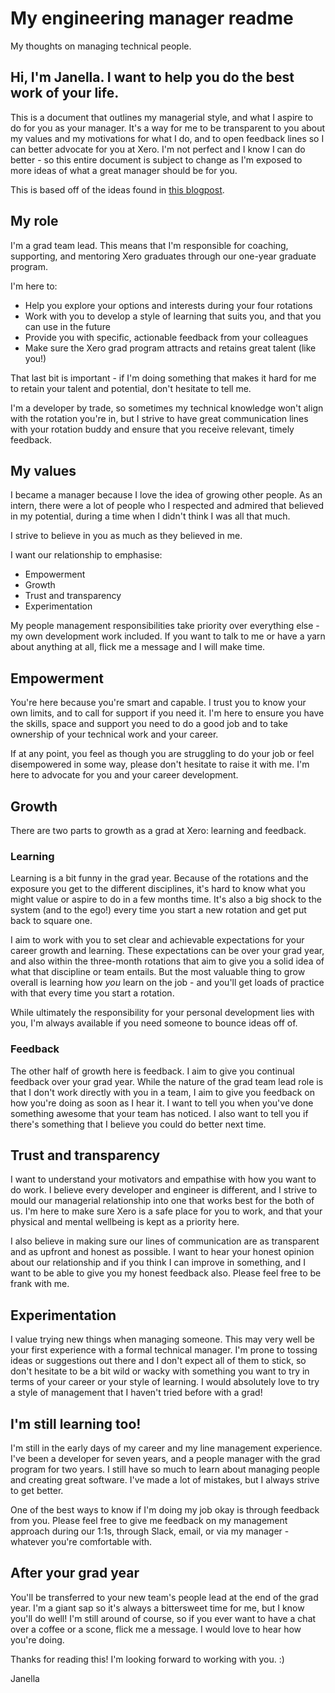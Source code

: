 # My engineering manager readme
My thoughts on managing technical people.

## Hi, I'm Janella. I want to help you do the best work of your life.

This is a document that outlines my managerial style, and what I aspire to do for you as your manager. It's a way for me to be transparent to you about my values and my motivations for what I do, and to open feedback lines so I can better advocate for you at Xero. I'm not perfect and I know I can do better - so this entire document is subject to change as I'm exposed to more ideas of what a great manager should be for you.

This is based off of the ideas found in [this blogpost](https://matthewnewkirk.com/2017/09/20/share-your-manager-readme/).

## My role

I'm a grad team lead. This means that I'm responsible for coaching, supporting, and mentoring Xero graduates through our one-year graduate program.

I'm here to:
* Help you explore your options and interests during your four rotations
* Work with you to develop a style of learning that suits you, and that you can use in the future
* Provide you with specific, actionable feedback from your colleagues
* Make sure the Xero grad program attracts and retains great talent (like you!)

That last bit is important - if I'm doing something that makes it hard for me to retain your talent and potential, don't hesitate to tell me.

I'm a developer by trade, so sometimes my technical knowledge won't align with the rotation you're in, but I strive to have great communication lines with your rotation buddy and ensure that you receive relevant, timely feedback.

## My values

I became a manager because I love the idea of growing other people. As an intern, there were a lot of people who I respected and admired that believed in my potential, during a time when I didn't think I was all that much.

I strive to believe in you as much as they believed in me.

I want our relationship to emphasise:
* Empowerment
* Growth
* Trust and transparency
* Experimentation

My people management responsibilities take priority over everything else - my own development work included. If you want to talk to me or have a yarn about anything at all, flick me a message and I will make time.

## Empowerment

You're here because you're smart and capable. I trust you to know your own limits, and to call for support if you need it. I'm here to ensure you have the skills, space and support you need to do a good job and to take ownership of your technical work and your career.

If at any point, you feel as though you are struggling to do your job or feel disempowered in some way, please don't hesitate to raise it with me. I'm here to advocate for you and your career development.

## Growth

There are two parts to growth as a grad at Xero: learning and feedback.

### Learning
Learning is a bit funny in the grad year. Because of the rotations and the exposure you get to the different disciplines, it's hard to know what you might value or aspire to do in a few months time. It's also a big shock to the system (and to the ego!) every time you start a new rotation and get put back to square one.

I aim to work with you to set clear and achievable expectations for your career growth and learning. These expectations can be over your grad year, and also within the three-month rotations that aim to give you a solid idea of what that discipline or team entails. But the most valuable thing to grow overall is learning how _you_ learn on the job - and you'll get loads of practice with that every time you start a rotation.

While ultimately the responsibility for your personal development lies with you, I'm always available if you need someone to bounce ideas off of.

### Feedback
The other half of growth here is feedback. I aim to give you continual feedback over your grad year. While the nature of the grad team lead role is that I don't work directly with you in a team, I aim to give you feedback on how you're doing as soon as I hear it. I want to tell you when you've done something awesome that your team has noticed. I also want to tell you if there's something that I believe you could do better next time.

## Trust and transparency

I want to understand your motivators and empathise with how you want to do work. I believe every developer and engineer is different, and I strive to mould our managerial relationship into one that works best for the both of us. I'm here to make sure Xero is a safe place for you to work, and that your physical and mental wellbeing is kept as a priority here.

I also believe in making sure our lines of communication are as transparent and as upfront and honest as possible. I want to hear your honest opinion about our relationship and if you think I can improve in something, and I want to be able to give you my honest feedback also. Please feel free to be frank with me.

## Experimentation

I value trying new things when managing someone. This may very well be your first experience with a formal technical manager. I'm prone to tossing ideas or suggestions out there and I don't expect all of them to stick, so don't hesitate to be a bit wild or wacky with something you want to try in terms of your career or your style of learning. I would absolutely love to try a style of management that I haven't tried before with a grad!

## I'm still learning too!

I'm still in the early days of my career and my line management experience. I've been a developer for seven years, and a people manager with the grad program for two years. I still have so much to learn about managing people and creating great software. I've made a lot of mistakes, but I always strive to get better.

One of the best ways to know if I'm doing my job okay is through feedback from you. Please feel free to give me feedback on my management approach during our 1:1s, through Slack, email, or via my manager - whatever you're comfortable with.

## After your grad year

You'll be transferred to your new team's people lead at the end of the grad year. I'm a giant sap so it's always a bittersweet time for me, but I know you'll do well! I'm still around of course, so if you ever want to have a chat over a coffee or a scone, flick me a message. I would love to hear how you're doing.

Thanks for reading this! I'm looking forward to working with you. :)

Janella
